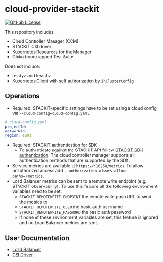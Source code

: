 # cloud-provider-stackit

[![GitHub License](https://img.shields.io/github/license/stackitcloud/stackit-sdk-go)](https://www.apache.org/licenses/LICENSE-2.0)

This repository includes:

- Cloud Controller Manager (CCM)
- STACKIT CSI driver
- Kubernetes Resources for the Manager
- Ginko bootstrapped Test Suite

Does not include:

- readyz and healthz
- Kubernetes Client with self authorization by `inClusterConfig`

## Operations

- Required: STACKIT-specific settings have to be set using a cloud config via `--cloud-config=cloud-config.yaml`.

```yaml
# cloud-config.yaml
projectId:
networkId:
region: eu01
```

- Required: STACKIT authentication for SDK
  - To authenticate against the STACKIT API follow [STACKIT SDK authentication](https://github.com/stackitcloud/stackit-sdk-go#authentication). The cloud controller manager supports all authentication methods that are supported by the SDK.
- Service metrics are available at `https://:10258/metrics`. To allow unauthorized access add `--authorization-always-allow-paths=/metrics`.
- Load Balancer metrics can be sent to a remote write endpoint (e.g. STACKIT observability). To use this feature all the following environment variables need to be set:
  - `STACKIT_REMOTEWRITE_ENDPOINT` the remote write push URL to send the metrics to
  - `STACKIT_REMOTEWRITE_USER` the basic auth username
  - `STACKIT_REMOTEWRITE_PASSWORD` the basic auth password
  - If none of these environment variables are set, this feature is ignored and no Load Balancer metrics are sent.

## User Documentation

- [Load Balancer](docs/load-balancer.md)
- [CSI Driver](docs/csi-driver.md)
